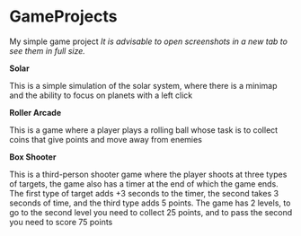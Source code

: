 # GameProjects

My simple game project
_It is advisable to open screenshots in a new tab to see them in full size._

**Solar**

This is a simple simulation of the solar system, where there is a minimap and the ability to focus on planets with a left click

**Roller Arcade**

This is a game where a player plays a rolling ball whose task is to collect coins that give points and move away from enemies

**Box Shooter**

This is a third-person shooter game where the player shoots at three types of targets, the game also has a timer at the end of which the game ends. The first type of target adds +3 seconds to the timer, the second takes 3 seconds of time, and the third type adds 5 points. The game has 2 levels, to go to the second level you need to collect 25 points, and to pass the second you need to score 75 points
